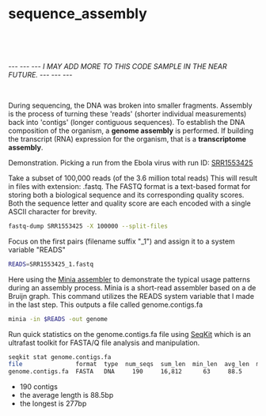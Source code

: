 # sequence_assembly

&nbsp;

&nbsp;

--- --- --- _I MAY ADD MORE TO THIS CODE SAMPLE IN THE NEAR FUTURE._ --- --- ---
&nbsp;

&nbsp;



During sequencing, the DNA was broken into smaller fragments.  Assembly is the process of turning these 'reads' (shorter individual measurements) back into 'contigs' (longer contiguous sequences). To establish the DNA composition of the organism, a **genome assembly** is performed. If building the transcript (RNA) expression for the organism, that is a **transcriptome assembly**.

Demonstration.
Picking a run from the Ebola virus with run ID:  [SRR1553425](https://www.ncbi.nlm.nih.gov/sra/?term=SRR1553425 "Run ID: SRR1553425")


Take a subset of 100,000 reads (of the 3.6 million total reads)
This will result in files with extension: .fastq. The FASTQ format is a text-based format for storing both a biological sequence and its corresponding quality scores. Both the sequence letter and quality score are each encoded with a single ASCII character for brevity.
```bash
fastq-dump SRR1553425 -X 100000 --split-files
```

Focus on the first pairs (filename suffix "_1") and assign it to a system variable "READS"
```bash
READS=SRR1553425_1.fastq
```

Here using the [Minia assembler](https://github.com/GATB/minia "The Minia assembler") 
to demonstrate the typical usage patterns during an assembly process. 
Minia is a short-read assembler based on a de Bruijn graph.
This command utilizes the READS system variable that I made in the last step.
This outputs a file called genome.contigs.fa
```bash
minia -in $READS -out genome
```

Run quick statistics on the genome.contigs.fa file using
[SeqKit](https://bioinf.shenwei.me/seqkit/ "SeqKit Program")
which is an ultrafast toolkit for FASTA/Q file analysis and manipulation.
```bash
seqkit stat genome.contigs.fa
file               format  type  num_seqs  sum_len  min_len  avg_len  max_len
genome.contigs.fa  FASTA   DNA     190     16,812      63     88.5      277
```

* 190 contigs
* the average length is 88.5bp
* the longest is 277bp
